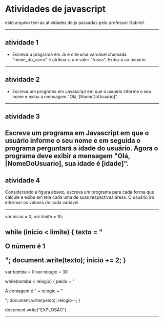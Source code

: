# Atividades de javascript

este arquivo tem as atividades de js passadas pelo professor Gabriel.

---
## atividade 1
- Escreva u programa em Js e crie uma varoável chamada "nome_do_carro" e atribua-a um valor "fusca". Exiba-a ao usuário.
---
## atividade 2
- Escreva um programa em Javascript em que o usuário informe o seu nome e exiba a mensagem "Olá, [NomeDoUsuario]".
---
## atividade 3
Escreva um programa em Javascript em que o usuário informe o seu nome e em seguida o programa perguntará a idade do usuário. Agora o programa deve exibir a mensagem "Olá, [NomeDoUsuario], sua idade é [idade]".
---
## atividade 4
Considerando a figura abaixo, escreva um programa para cada forma que calcule e exiba em tela cada uma de suas respectivas áreas. O usuário irá informar os valores de cada variável.


---

var inicio = 0;
var limite = 10;

while (inicio < limite) {
    texto = "<p>O número é 1 <br></p>";
    document.write(texto);
    inicio += 2;
    }
---

var bomba = 0
var relogio = 30

while(bomba < relogio) {
    peido = "<p>A contagem é " + relogio + "</p>";
    document.write(peido);
    relogio--;
}

document.write("EXPLOSÃO")

---

